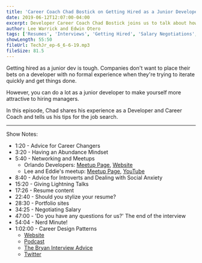 ```yaml
---
title: 'Career Coach Chad Bostick on Getting Hired as a Junior Developer'
date: 2019-06-12T12:07:00-04:00
excerpt: Developer Career Coach Chad Bostick joins us to talk about how to get hired as a junior dev with no experience, resume tips, salary negotiations, and more!
author: Lee Warrick and Edwin Otero
tags: ['Resumes', 'Interviews', 'Getting Hired', 'Salary Negotiations', 'Chad Bostick']
showLength: 55:50
fileUrl: TechJr_ep-6_6-6-19.mp3
fileSize: 81.5
---
```


Getting hired as a junior dev is tough. Companies don't want to place their bets on a developer with no formal experience when they're trying to iterate quickly and get things done.

However, you can do a lot as a junior developer to make yourself more attractive to hiring managers.

In this episode, Chad shares his experience as a Developer and Career Coach and tells us his tips for the job search.
<hr />

Show Notes:
* 1:20 - Advice for Career Changers
* 3:20 - Having an Abundance Mindset
* 5:40 - Networking and Meetups
  * Orlando Developers: [Meetup Page](https://www.meetup.com/OrlandoDevs/), [Website](https://orlandodevs.com/)
  * Lee and Eddie's meetup: [Meetup Page](https://meetup.com/project-code-experience), [YouTube](https://www.youtube.com/channel/UCLcLZk5Ki69EcwlLzDYbnXQ)
* 8:40 - Advice for Introverts and Dealing with Social Anxiety
* 15:20 - Giving Lightning Talks
* 17:26 - Resume content
* 22:40 - Should you stylize your resume?
* 28:30 - Portfolio sites
* 34:25 - Negotiating Salary
* 47:00 - 'Do you have any questions for us?' The end of the interview
* 54:04 - Nerd Minute!
* 1:02:00 - Career Design Patterns
  * [Website](https://careerdesignpatterns.com)
  * [Podcast](https://careerdesignpatterns.com/podcast/)
  * [The Bryan Interview Advice](https://careerdesignpatterns.com/interview)
  * [Twitter](https://twitter.com/careerpatterns)